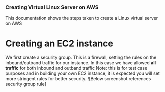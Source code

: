 ### Creating Virtual Linux Server on AWS ###
This documentation shows the steps taken to create a Linux virtual server on AWS 
# Creating an EC2 instance #
We first create a security group. This is a firewall, setting the rules on the inbound/outband traffic for our instance. In this case we have allowed **all traffic** for both inbound and outband traffic
Note: this is for test case purposes and in building your own EC2 instance, it is expected you will set more stringent rules for better security.
![Below screenshot references security group rule]
